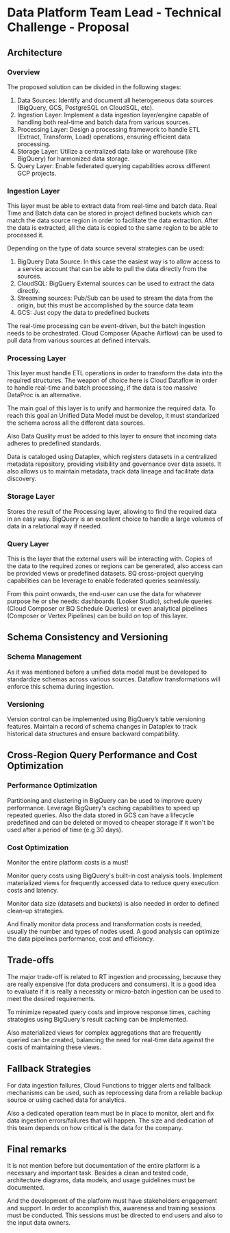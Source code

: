 # Data Platform Team Lead - Technical Challenge - Proposal

## Architecture

### Overview

The proposed solution can be divided in the following stages:

1. Data Sources: Identify and document all heterogeneous data sources (BigQuery, GCS, PostgreSQL on CloudSQL, etc).
1. Ingestion Layer: Implement a data ingestion layer/engine capable of handling both real-time and batch data from various sources.
1. Processing Layer: Design a processing framework to handle ETL (Extract, Transform, Load) operations, ensuring efficient data processing.
1. Storage Layer: Utilize a centralized data lake or warehouse (like BigQuery) for harmonized data storage.
1. Query Layer: Enable federated querying capabilities across different GCP projects.

### Ingestion Layer

This layer must be able to extract data from real-time and batch data.  Real Time and Batch data can be stored in project defined buckets which can match the data source region in order to facilitate the data extraction.  After the data is extracted, all the data is copied to the same region to be able to processed it.

Depending on the type of data source several strategies can be used:

1. BigQuery Data Source: In this case the easiest way is to allow access to a service account that can be able to pull the data directly from the sources.
1. CloudSQL: BigQuery External sources can be used to extract the data directly.
1. Streaming sources: Pub/Sub can be used to stream the data from the origin, but this must be accomplished by the source data team
1. GCS: Just copy the data to predefined buckets

The real-time processing can be event-driven, but the batch ingestion needs to be orchestrated.  Cloud Composer (Apache Airflow) can be used to pull data from various sources at defined intervals.

### Processing Layer

This layer must handle ETL operations in order to transform the data into the required structures.  The weapon of choice here is Cloud Dataflow in order to handle real-time and batch processing, if the data is too massive DataProc is an alternative.

The main goal of this layer is to unify and harmonize the required data.  To reach this goal an Unified Data Model must be develop, it must standarized the schema across all the different data sources.

Also Data Quality must be added to this layer to ensure that incoming data adheres to predefined standards.

Data is cataloged using Dataplex, which registers datasets in a centralized metadata repository, providing visibility and governance over data assets.  It also allows us to maintain metadata, track data lineage and facilitate data discovery.

### Storage Layer

Stores the result of the Processing layer, allowing to find the required data in an easy way.  BigQuery is an excellent choice to handle a large volumes of data in a relational way if needed.

### Query Layer

This is the layer that the external users will be interacting with.  Copies of the data to the required zones or regions can be generated, also access can be provided views or predefined datasets.  BQ cross-project querying capabilities can be leverage to enable federated queries seamlessly.

From this point onwards, the end-user can use the data for whatever purpose he or she needs: dashboards (Looker Studio), schedule queries (Cloud Composer or BQ Schedule Queries) or even analytical pipelines (Composer or Vertex Pipelines) can be build on top of this layer.

## Schema Consistency and Versioning

### Schema Management

As it was mentioned before a unified data model must be developed to standardize schemas across various sources. Dataflow transformations will enforce this schema during ingestion.

### Versioning

Version control can be implemented using BigQuery’s table versioning features. Maintain a record of schema changes in Dataplex to track historical data structures and ensure backward compatibility.

## Cross-Region Query Performance and Cost Optimization

### Performance Optimization

Partitioning and clustering in BigQuery can be used to improve query performance. Leverage BigQuery's caching capabilities to speed up repeated queries.  Also the data stored in GCS can have a lifecycle predefined and can be deleted or moved to cheaper storage if it won't be used after a period of time (e.g 30 days).

### Cost Optimization

Monitor the entire platform costs is a must!

Monitor query costs using BigQuery's built-in cost analysis tools. Implement materialized views for frequently accessed data to reduce query execution costs and latency.

Monitor data size (datasets and buckets) is also needed in order to defined clean-up strategies.

And finally monitor data process and transformation costs is needed, usually the number and types of nodes used. A good analysis can optimize the data pipelines performance, cost and efficiency.

## Trade-offs

The major trade-off is related to RT ingestion and processing, because they are really expensive (for data producers and consumers).  It is a good idea to evaluate if it is really a necessity or micro-batch ingestion can be used to meet the desired requirements.  

To minimize repeated query costs and improve response times, caching strategies using BigQuery's result caching can be implemented.

Also materialized views for complex aggregations that are frequently queried can be created, balancing the need for real-time data against the costs of maintaining these views.

## Fallback Strategies

For data ingestion failures, Cloud Functions to trigger alerts and fallback mechanisms can be used, such as reprocessing data from a reliable backup source or using cached data for analytics.

Also a dedicated operation team must be in place to monitor, alert and fix data ingestion errors/failures that will happen.  The size and dedication of this team depends on how critical is the data for the company.

## Final remarks

It is not mention before but documentation of the entire platform is a necessary and important task.  Besides a clean and tested code, architecture diagrams, data models, and usage guidelines must be documented.

And the development of the platform must have stakeholders engagement and support.  In order to accomplish this, awareness and training sessions must be conducted.  This sessions must be directed to end users and also to the input data owners.
